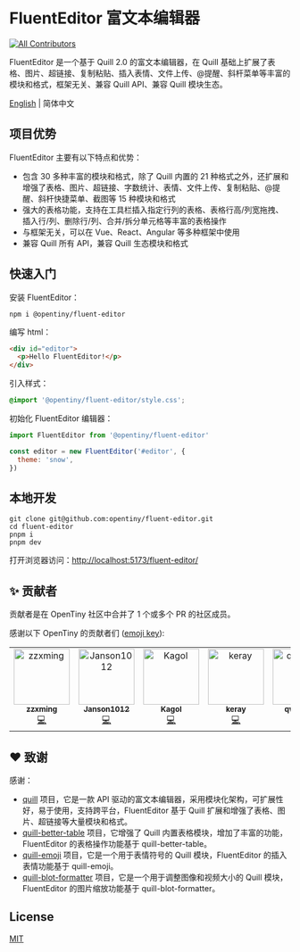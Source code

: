 # FluentEditor 富文本编辑器

<!-- ALL-CONTRIBUTORS-BADGE:START - Do not remove or modify this section -->

[![All Contributors](https://img.shields.io/badge/all_contributors-6-orange.svg?style=flat-square)](#contributors-)

<!-- ALL-CONTRIBUTORS-BADGE:END -->

FluentEditor 是一个基于 Quill 2.0 的富文本编辑器，在 Quill 基础上扩展了表格、图片、超链接、复制粘贴、插入表情、文件上传、@提醒、斜杆菜单等丰富的模块和格式，框架无关、兼容 Quill API、兼容 Quill 模块生态。

[English](README.md) | 简体中文

## 项目优势

FluentEditor 主要有以下特点和优势：

- 包含 30 多种丰富的模块和格式，除了 Quill 内置的 21 种格式之外，还扩展和增强了表格、图片、超链接、字数统计、表情、文件上传、复制粘贴、@提醒、斜杆快捷菜单、截图等 15 种模块和格式
- 强大的表格功能，支持在工具栏插入指定行列的表格、表格行高/列宽拖拽、插入行/列、删除行/列、合并/拆分单元格等丰富的表格操作
- 与框架无关，可以在 Vue、React、Angular 等多种框架中使用
- 兼容 Quill 所有 API，兼容 Quill 生态模块和格式

## 快速入门

安装 FluentEditor：

```shell
npm i @opentiny/fluent-editor
```

编写 html：

```html
<div id="editor">
  <p>Hello FluentEditor!</p>
</div>
```

引入样式：

```css
@import '@opentiny/fluent-editor/style.css';
```

初始化 FluentEditor 编辑器：

```javascript
import FluentEditor from '@opentiny/fluent-editor'

const editor = new FluentEditor('#editor', {
  theme: 'snow',
})
```

## 本地开发

```shell
git clone git@github.com:opentiny/fluent-editor.git
cd fluent-editor
pnpm i
pnpm dev
```

打开浏览器访问：[http://localhost:5173/fluent-editor/](http://localhost:5173/fluent-editor/)

## ✨ 贡献者

贡献者是在 OpenTiny 社区中合并了 1 个或多个 PR 的社区成员。

感谢以下 OpenTiny 的贡献者们 ([emoji key](https://allcontributors.org/docs/en/emoji-key)):

<!-- ALL-CONTRIBUTORS-LIST:START - Do not remove or modify this section -->
<!-- prettier-ignore-start -->
<!-- markdownlint-disable -->
<table>
  <tbody>
    <tr>
      <td align="center" valign="top" width="14.28%"><a href="https://github.com/zzxming"><img src="https://avatars.githubusercontent.com/u/74341337?v=4?s=100" width="100px;" alt="zzxming"/><br /><sub><b>zzxming</b></sub></a><br /><a href="https://github.com/opentiny/fluent-editor/commits?author=zzxming" title="Code">💻</a></td>
      <td align="center" valign="top" width="14.28%"><a href="https://github.com/Janson1012"><img src="https://avatars.githubusercontent.com/u/60996238?v=4?s=100" width="100px;" alt="Janson1012"/><br /><sub><b>Janson1012</b></sub></a><br /><a href="https://github.com/opentiny/fluent-editor/commits?author=Janson1012" title="Code">💻</a></td>
      <td align="center" valign="top" width="14.28%"><a href="https://kagol.github.io/blogs"><img src="https://avatars.githubusercontent.com/u/9566362?v=4?s=100" width="100px;" alt="Kagol"/><br /><sub><b>Kagol</b></sub></a><br /><a href="https://github.com/opentiny/fluent-editor/commits?author=kagol" title="Code">💻</a></td>
      <td align="center" valign="top" width="14.28%"><a href="https://github.com/kiss-keray"><img src="https://avatars.githubusercontent.com/u/24504763?v=4?s=100" width="100px;" alt="keray"/><br /><sub><b>keray</b></sub></a><br /><a href="https://github.com/opentiny/fluent-editor/commits?author=kiss-keray" title="Code">💻</a></td>
      <td align="center" valign="top" width="14.28%"><a href="https://github.com/qwangry"><img src="https://avatars.githubusercontent.com/u/58112936?v=4?s=100" width="100px;" alt="qwangry"/><br /><sub><b>qwangry</b></sub></a><br /><a href="https://github.com/opentiny/fluent-editor/commits?author=qwangry" title="Code">💻</a></td>
      <td align="center" valign="top" width="14.28%"><a href="https://github.com/jany55555"><img src="https://avatars.githubusercontent.com/u/173228510?v=4?s=100" width="100px;" alt="jany55555"/><br /><sub><b>jany55555</b></sub></a><br /><a href="https://github.com/opentiny/fluent-editor/commits?author=jany55555" title="Code">💻</a></td>
    </tr>
  </tbody>
</table>

<!-- markdownlint-restore -->
<!-- prettier-ignore-end -->

<!-- ALL-CONTRIBUTORS-LIST:END -->

## ❤️ 致谢

感谢：

- [quill](https://github.com/slab/quill) 项目，它是一款 API 驱动的富文本编辑器，采用模块化架构，可扩展性好，易于使用，支持跨平台，FluentEditor 基于 Quill 扩展和增强了表格、图片、超链接等大量模块和格式。
- [quill-better-table](https://github.com/soccerloway/quill-better-table) 项目，它增强了 Quill 内置表格模块，增加了丰富的功能，FluentEditor 的表格操作功能基于 quill-better-table。
- [quill-emoji](https://github.com/contentco/quill-emoji) 项目，它是一个用于表情符号的 Quill 模块，FluentEditor 的插入表情功能基于 quill-emoji。
- [quill-blot-formatter](https://github.com/Fandom-OSS/quill-blot-formatter) 项目，它是一个用于调整图像和视频大小的 Quill 模块，FluentEditor 的图片缩放功能基于 quill-blot-formatter。

## License

[MIT](LICENSE)
